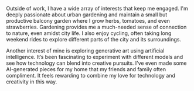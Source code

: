 Outside of work, I have a wide array of interests that keep me engaged. I'm deeply passionate about urban gardening and maintain a small but productive balcony garden where I grow herbs, tomatoes, and even strawberries. Gardening provides me a much-needed sense of connection to nature, even amidst city life. I also enjoy cycling, often taking long weekend rides to explore different parts of the city and its surroundings.

Another interest of mine is exploring generative art using artificial intelligence. It’s been fascinating to experiment with different models and see how technology can blend into creative pursuits. I’ve even made some AI-generated pieces for my home that my friends and family often compliment. It feels rewarding to combine my love for technology and creativity in this way.